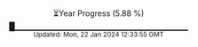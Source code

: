<p align="center">
⏳Year Progress (5.88 %) <br>
█▁▁▁▁▁▁▁▁▁▁▁▁▁▁▁▁▁▁▁▁▁▁▁▁▁▁▁▁▁ <br>
<sub>Updated: Mon, 22 Jan 2024 12:33:55 GMT</sub>
</p>


